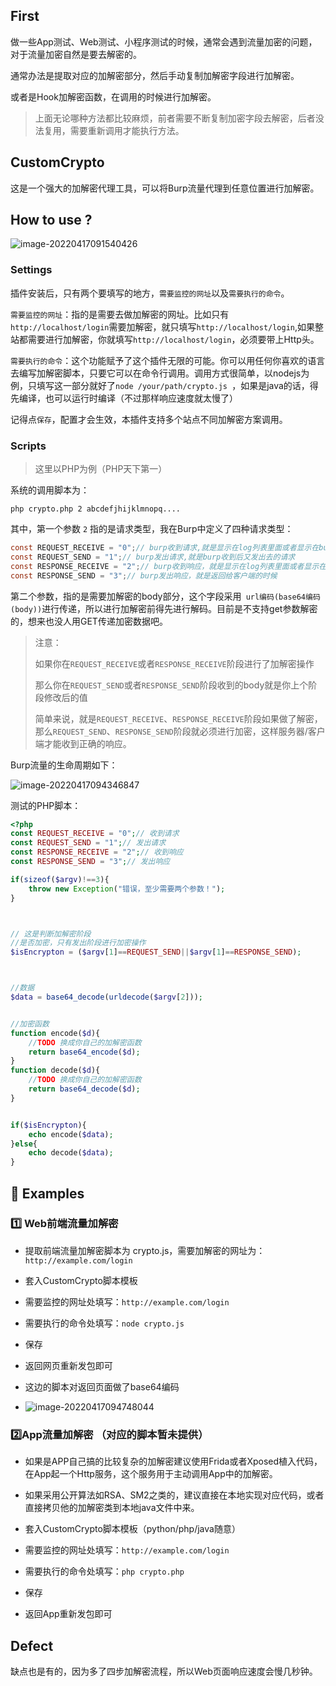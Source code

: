 ## First

做一些App测试、Web测试、小程序测试的时候，通常会遇到流量加密的问题，对于流量加密自然是要去解密的。

通常办法是提取对应的加解密部分，然后手动复制加解密字段进行加解密。

或者是Hook加解密函数，在调用的时候进行加解密。

> 上面无论哪种方法都比较麻烦，前者需要不断复制加密字段去解密，后者没法复用，需要重新调用才能执行方法。



## CustomCrypto

这是一个强大的加解密代理工具，可以将Burp流量代理到任意位置进行加解密。


## How to use ?

![image-20220417091540426](https://cdn.jsdelivr.net/gh/dreamncn/picBed@master/uPic/2022_04_17_09_15_41_1650158141_1650158141651_LrORml.png)



### Settings

插件安装后，只有两个要填写的地方，`需要监控的网址`以及`需要执行的命令`。



`需要监控的网址`：指的是需要去做加解密的网址。比如只有`http://localhost/login`需要加解密，就只填写`http://localhost/login`,如果整站都需要进行加解密，你就填写`http://localhost/login`，必须要带上Http头。



`需要执行的命令`：这个功能赋予了这个插件无限的可能。你可以用任何你喜欢的语言去编写加解密脚本，只要它可以在命令行调用。调用方式很简单，以nodejs为例，只填写这一部分就好了`node /your/path/crypto.js `，如果是java的话，得先编译，也可以运行时编译（不过那样响应速度就太慢了）



记得点`保存`，配置才会生效，本插件支持多个站点不同加解密方案调用。

### Scripts

> 这里以PHP为例（PHP天下第一）

系统的调用脚本为：

```shell
php crypto.php 2 abcdefjhijklmnopq....
```

其中，第一个参数 `2` 指的是请求类型，我在Burp中定义了四种请求类型：

```java
const REQUEST_RECEIVE = "0";// burp收到请求,就是显示在log列表里面或者显示在burp页面的时候
const REQUEST_SEND = "1";// burp发出请求,就是burp收到后又发出去的请求
const RESPONSE_RECEIVE = "2";// burp收到响应，就是显示在log列表里面或者显示在burp页面的时候
const RESPONSE_SEND = "3";// burp发出响应，就是返回给客户端的时候
```

第二个参数，指的是需要加解密的body部分，这个字段采用` url编码(base64编码(body))`进行传递，所以进行加解密前得先进行解码。目前是不支持get参数解密的，想来也没人用GET传递加密数据吧。

> 注意：
>
> 如果你在`REQUEST_RECEIVE`或者`RESPONSE_RECEIVE`阶段进行了加解密操作
>
> 那么你在`REQUEST_SEND`或者`RESPONSE_SEND`阶段收到的body就是你上个阶段修改后的值
>
> 简单来说，就是`REQUEST_RECEIVE`、`RESPONSE_RECEIVE`阶段如果做了解密，那么`REQUEST_SEND`、`RESPONSE_SEND`阶段就必须进行加密，这样服务器/客户端才能收到正确的响应。



Burp流量的生命周期如下：

![image-20220417094346847](https://cdn.jsdelivr.net/gh/dreamncn/picBed@master/uPic/2022_04_17_09_43_47_1650159827_1650159827204_dn9QpZ.png)



测试的PHP脚本：

```php 
<?php
const REQUEST_RECEIVE = "0";// 收到请求
const REQUEST_SEND = "1";// 发出请求
const RESPONSE_RECEIVE = "2";// 收到响应
const RESPONSE_SEND = "3";// 发出响应

if(sizeof($argv)!==3){
    throw new Exception("错误，至少需要两个参数！");
}



// 这是判断加解密阶段
//是否加密，只有发出阶段进行加密操作
$isEncrypton = ($argv[1]==REQUEST_SEND||$argv[1]==RESPONSE_SEND);



//数据
$data = base64_decode(urldecode($argv[2]));


//加密函数
function encode($d){
    //TODO 换成你自己的加解密函数
    return base64_encode($d);
}
function decode($d){
    //TODO 换成你自己的加解密函数
    return base64_decode($d);
}


if($isEncrypton){
    echo encode($data);
}else{
    echo decode($data);
}
```



## :chestnut: Examples

### :one: Web前端流量加解密

- 提取前端流量加解密脚本为 crypto.js，需要加解密的网址为：`http://example.com/login`

- 套入CustomCrypto脚本模板

- 需要监控的网址处填写：`http://example.com/login`

- 需要执行的命令处填写：`node crypto.js`

- 保存

- 返回网页重新发包即可

- 这边的脚本对返回页面做了base64编码

- ![image-20220417094748044](https://cdn.jsdelivr.net/gh/dreamncn/picBed@master/uPic/2022_04_17_09_47_48_1650160068_1650160068583_euW30Q.png)

### :two:App流量加解密 （对应的脚本暂未提供）

- 如果是APP自己搞的比较复杂的加解密建议使用Frida或者Xposed植入代码，在App起一个Http服务，这个服务用于主动调用App中的加解密。
- 如果采用公开算法如RSA、SM2之类的，建议直接在本地实现对应代码，或者直接拷贝他的加解密类到本地java文件中来。

- 套入CustomCrypto脚本模板（python/php/java随意）

- 需要监控的网址处填写：`http://example.com/login`
- 需要执行的命令处填写：`php crypto.php`
- 保存
- 返回App重新发包即可

## Defect

缺点也是有的，因为多了四步加解密流程，所以Web页面响应速度会慢几秒钟。

  
